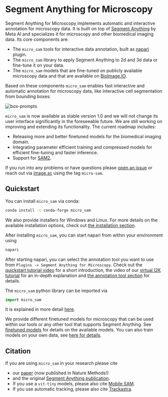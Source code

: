 # Segment Anything for Microscopy

Segment Anything for Microscopy implements automatic and interactive annotation for microscopy data. It is built on top of [Segment Anything](https://segment-anything.com/) by Meta AI and specializes it for microscopy and other biomedical imaging data.
Its core components are:
- The `micro_sam` tools for interactive data annotation, built as [napari](https://napari.org/stable/) plugin.
- The `micro_sam` library to apply Segment Anything to 2d and 3d data or fine-tune it on your data.
- The `micro_sam` models that are fine-tuned on publicly available microscopy data and that are available on [BioImage.IO](https://bioimage.io/#/).

Based on these components `micro_sam` enables fast interactive and automatic annotation for microscopy data, like interactive cell segmentation from bounding boxes:

![box-prompts](https://github.com/computational-cell-analytics/micro-sam/assets/4263537/d04cb158-9f5b-4460-98cd-023c4f19cccd)

`micro_sam` is now available as stable version 1.0 and we will not change its user interface significantly in the foreseeable future.
We are still working on improving and extending its functionality. The current roadmap includes:
- Releasing more and better finetuned models for the biomedical imaging domain.
- Integrating parameter efficient training and compressed models for efficient fine-tuning and faster inference.
- Support for [SAM2](https://ai.meta.com/sam2/).

If you run into any problems or have questions please [open an issue](https://github.com/computational-cell-analytics/micro-sam/issues/new) or reach out via [image.sc](https://forum.image.sc/) using the tag `micro-sam`.


## Quickstart

You can install `micro_sam` via conda:
```bash
conda install -c conda-forge micro_sam
```
We also provide installers for Windows and Linux. For more details on the available installation options, check out [the installation section](#installation).

After installing `micro_sam`, you can start napari from within your environment using

```bash
napari
```
After starting napari, you can select the annotation tool you want to use from `Plugins -> Segment Anything for Microscopy`. Check out the [quickstart tutorial video](https://youtu.be/gcv0fa84mCc) for a short introduction, the video of our [virtual I2K tutorial](https://www.youtube.com/watch?v=dxjU4W7bCis&list=PLdA9Vgd1gxTbvxmtk9CASftUOl_XItjDN&index=33) for an in-depth explanation and [the annotation tool section](#annotation-tools) for details.

The `micro_sam` python library can be imported via

```python
import micro_sam
```

It is explained in more detail [here](#using-the-python-library).

We provide different finetuned models for microscopy that can be used within our tools or any other tool that supports Segment Anything. See [finetuned models](#finetuned-models) for details on the available models.
You can also train models on your own data, see [here for details](#training-your-own-model).

## Citation

If you are using `micro_sam` in your research please cite
- our [paper](https://www.nature.com/articles/s41592-024-02580-4) (now published in Nature Methods!)
- and the original [Segment Anything publication](https://arxiv.org/abs/2304.02643).
- If you use a `vit-tiny` models, please also cite [Mobile SAM](https://arxiv.org/abs/2306.14289).
- If you use automatic tracking, please also cite [Trackastra](https://arxiv.org/abs/2405.15700).
